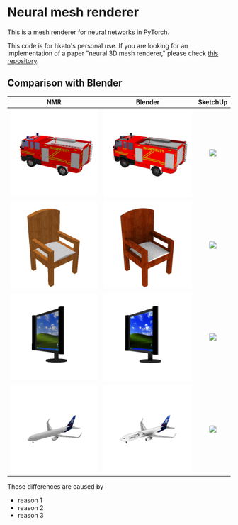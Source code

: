 # Neural mesh renderer

This is a mesh renderer for neural networks in PyTorch.

This code is for hkato's personal use. If you are looking for an implementation of a paper "neural 3D mesh renderer," please check [this repository](https://github.com/hiroharu-kato/neural_renderer).

## Comparison with Blender

| NMR | Blender | SketchUp |
|:---:|:---:|:---:|
|![](https://raw.githubusercontent.com/hiroharu-kato/nmr/master/data/example/1a6fca5e59b00eba250a73fdbcda6406_nmr.png)|![](https://raw.githubusercontent.com/hiroharu-kato/nmr/master/data/example/1a6fca5e59b00eba250a73fdbcda6406_blender.png)|![](https://raw.githubusercontent.com/hiroharu-kato/nmr/master/data/example/1a6fca5e59b00eba250a73fdbcda6406_sketchup.png)|
|![](https://raw.githubusercontent.com/hiroharu-kato/nmr/master/data/example/1a8bbf2994788e2743e99e0cae970928_nmr.png)|![](https://raw.githubusercontent.com/hiroharu-kato/nmr/master/data/example/1a8bbf2994788e2743e99e0cae970928_blender.png)|![](https://raw.githubusercontent.com/hiroharu-kato/nmr/master/data/example/1a8bbf2994788e2743e99e0cae970928_sketchup.png)|
|![](https://raw.githubusercontent.com/hiroharu-kato/nmr/master/data/example/1a9e1fb2a51ffd065b07a27512172330_nmr.png)|![](https://raw.githubusercontent.com/hiroharu-kato/nmr/master/data/example/1a9e1fb2a51ffd065b07a27512172330_blender.png)|![](https://raw.githubusercontent.com/hiroharu-kato/nmr/master/data/example/1a9e1fb2a51ffd065b07a27512172330_sketchup.png)|
|![](https://raw.githubusercontent.com/hiroharu-kato/nmr/master/data/example/1bdeb4aaa0aaea4b4f95630cc18536e0_nmr.png)|![](https://raw.githubusercontent.com/hiroharu-kato/nmr/master/data/example/1bdeb4aaa0aaea4b4f95630cc18536e0_blender.png)|![](https://raw.githubusercontent.com/hiroharu-kato/nmr/master/data/example/1bdeb4aaa0aaea4b4f95630cc18536e0_sketchup.png)|

These differences are caused by
- reason 1
- reason 2
- reason 3
